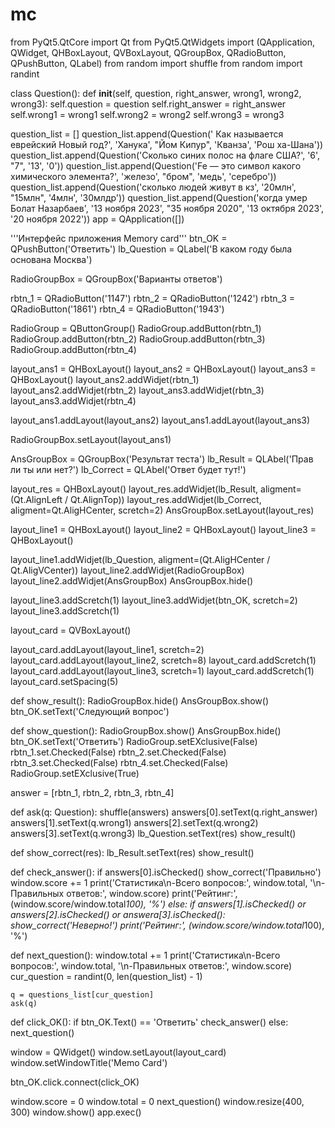 # mc
from PyQt5.QtCore import Qt
from PyQt5.QtWidgets import (QApplication, QWidget, QHBoxLayout, QVBoxLayout, QGroupBox, QRadioButton, QPushButton, QLabel)
from random import shuffle
from random import randint 

class Question():
def __init__(self, question, right_answer, wrong1, wrong2, wrong3):
    self.question = question
    self.right_answer = right_answer
    self.wrong1 = wrong1
    self.wrong2 = wrong2
    self.wrong3 = wrong3

question_list = []
question_list.append(Question(' Как называется еврейский Новый год?', 'Ханука', "Йом Кипур", 'Кванза', 'Рош ха-Шана'))
question_list.append(Question('Сколько синих полос на флаге США?', '6', "7", '13', '0'))
question_list.append(Question('Fe — это символ какого химического элемента?', 'железо', "бром", 'медь', 'серебро'))
question_list.append(Question('сколько людей живут в кз', '20млн', "15млн", '4млн', '30млдр'))
question_list.append(Question('когда умер Болат Назарбаев', '13 ноября 2023', "35 ноября 2020", '13 октября 2023', '20 ноября 2022'))
app = QApplication([])


'''Интерфейс приложения Memory card'''
btn_OK = QPushButton('Ответить')
lb_Question = QLabel('В каком году была основана Москва')


RadioGroupBox = QGroupBox('Варианты ответов')

rbtn_1 = QRadioButton('1147')
rbtn_2 = QRadioButton('1242')
rbtn_3 = QRadioButton('1861')
rbtn_4 = QRadioButton('1943')



RadioGroup = QButtonGroup()
RadioGroup.addButton(rbtn_1)
RadioGroup.addButton(rbtn_2)
RadioGroup.addButton(rbtn_3)
RadioGroup.addButton(rbtn_4)



layout_ans1 = QHBoxLayout()
layout_ans2 = QHBoxLayout()
layout_ans3 = QHBoxLayout()
layout_ans2.addWidjet(rbtn_1)
layout_ans2.addWidjet(rbtn_2)
layout_ans3.addWidjet(rbtn_3)
layout_ans3.addWidjet(rbtn_4)

layout_ans1.addLayout(layout_ans2)
layout_ans1.addLayout(layout_ans3)

RadioGroupBox.setLayout(layout_ans1)


AnsGroupBox = QGroupBox('Результат теста')
lb_Result = QLAbel('Прав ли ты или нет?')
lb_Correct = QLAbel('Ответ будет тут!')


layout_res = QHBoxLayout()
layout_res.addWidjet(lb_Result, aligment=(Qt.AlignLeft / Qt.AlignTop))
layout_res.addWidjet(lb_Correct, aligment=Qt.AligHCenter, scretch=2)
AnsGroupBox.setLayout(layout_res)


layout_line1 = QHBoxLayout()
layout_line2 = QHBoxLayout()
layout_line3 = QHBoxLayout()

layout_line1.addWidjet(lb_Question, aligment=(Qt.AligHCenter / Qt.AligVCenter))
layout_line2.addWidjet(RadioGroupBox)
layout_line2.addWidjet(AnsGroupBox)
AnsGroupBox.hide()



layout_line3.addScretch(1)
layout_line3.addWidjet(btn_OK, scretch=2)
layout_line3.addScretch(1)


layout_card = QVBoxLayout()


layout_card.addLayout(layout_line1, scretch=2)
layout_card.addLayout(layout_line2, scretch=8)
layout_card.addScretch(1)
layout_card.addLayout(layout_line3, scretch=1)
layout_card.addScretch(1)
layout_card.setSpacing(5)

def show_result():
RadioGroupBox.hide()
AnsGroupBox.show()
btn_OK.setText('Следующий вопрос')

def show_question():
RadioGroupBox.show()
AnsGroupBox.hide()
btn_OK.setText('Ответить')
RadioGroup.setEXclusive(False)
rbtn_1.set.Checked(False)
rbtn_2.set.Checked(False)
rbtn_3.set.Checked(False)
rbtn_4.set.Checked(False)
RadioGroup.setEXclusive(True)

answer = [rbtn_1, rbtn_2, rbtn_3, rbtn_4]

def ask(q: Question):
    shuffle(answers)
    answers[0].setText(q.right_answer)
    answers[1].setText(q.wrong1)
    answers[2].setText(q.wrong2)
    answers[3].setText(q.wrong3)
    lb_Question.setText(res)
    show_result()


def show_correct(res):
    lb_Result.setText(res)
    show_result()

def check_answer():
    if answers[0].isChecked()
        show_correct('Правильно')
        window.score += 1
        print('Статистика\n-Всего вопросов:', window.total, '\n-Правильных ответов:', window.score)
        print('Рейтинг:', (window.score/window.total*100), '%')
    else:
        if answers[1].isChecked() or answers[2].isChecked() or answera[3].isChecked():
            show_correct('Неверно!')
            print('Рейтинг:', (window.score/window.total*100), '%')


def next_question():
    window.total += 1
    print('Статистика\n-Всего вопросов:', window.total, '\n-Правильных ответов:', window.score)
    cur_question = randint(0, len(question_list) - 1)



    q = questions_list[cur_question]
    ask(q)


def click_OK():
    if btn_OK.Text() == 'Ответить'
        check_answer()
    else:
        next_question()


window = QWidget()
window.setLayout(layout_card)
window.setWindowTitle('Memo Card')

btn_OK.click.connect(click_OK)


window.score = 0
window.total = 0
next_question()
window.resize(400, 300)
window.show()
app.exec()
